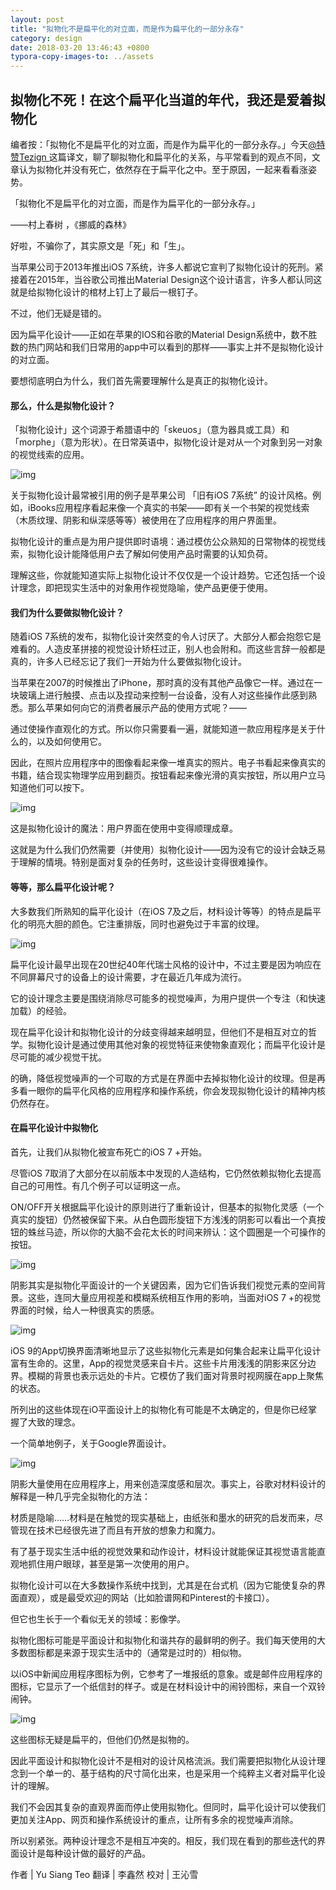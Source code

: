```yaml
---
layout: post
title: "拟物化不是扁平化的对立面，而是作为扁平化的一部分永存"
category: design
date: 2018-03-20 13:46:43 +0800
typora-copy-images-to: ../assets
---
```


## 拟物化不死！在这个扁平化当道的年代，我还是爱着拟物化

编者按：「拟物化不是扁平化的对立面，而是作为扁平化的一部分永存。」今天[@特赞Tezign ](http://weibo.com/u/3704541797) 这篇译文，聊了聊拟物化和扁平化的关系，与平常看到的观点不同，文章认为拟物化并没有死亡，依然存在于扁平化之中。至于原因，一起来看看涨姿势。

「拟物化不是扁平化的对立面，而是作为扁平化的一部分永存。」

——村上春树 ，《挪威的森林》

好啦，不骗你了，其实原文是「死」和「生」。

当苹果公司于2013年推出iOS 7系统，许多人都说它宣判了拟物化设计的死刑。紧接着在2015年，当谷歌公司推出Material Design这个设计语言，许多人都认同这就是给拟物化设计的棺材上钉上了最后一根钉子。

不过，他们无疑是错的。

因为扁平化设计——正如在苹果的IOS和谷歌的Material Design系统中，数不胜数的热门网站和我们日常用的app中可以看到的那样——事实上并不是拟物化设计的对立面。

要想彻底明白为什么，我们首先需要理解什么是真正的拟物化设计。

#### **那么，什么是拟物化设计？** 

「拟物化设计」这个词源于希腊语中的「skeuos」（意为器具或工具）和「morphe」（意为形状）。在日常英语中，拟物化设计是对从一个对象到另一对象的视觉线索的应用。

![img](../assets/5bff77038cc9b579e1089d2a6dc67dab_b.jpg)

关于拟物化设计最常被引用的例子是苹果公司 「旧有iOS 7系统” 的设计风格。例如，iBooks应用程序看起来像一个真实的书架——即有关一个书架的视觉线索（木质纹理、阴影和纵深感等等）被使用在了应用程序的用户界面里。

拟物化设计的重点是为用户提供即时语境：通过模仿公众熟知的日常物体的视觉线索，拟物化设计能降低用户去了解如何使用产品时需要的认知负荷。

理解这些，你就能知道实际上拟物化设计不仅仅是一个设计趋势。它还包括一个设计理念，即把现实生活中的对象用作视觉隐喻，使产品更便于使用。

#### **我们为什么要做拟物化设计？** 

随着iOS 7系统的发布，拟物化设计突然变的令人讨厌了。大部分人都会抱怨它是难看的。人造皮革拼接的视觉设计矫枉过正，别人也会附和。而这些言辞一般都是真的，许多人已经忘记了我们一开始为什么要做拟物化设计。

当苹果在2007的时候推出了iPhone，那时真的没有其他产品像它一样。通过在一块玻璃上进行触摸、点击以及捏动来控制一台设备，没有人对这些操作此感到熟悉。那么苹果如何向它的消费者展示产品的使用方式呢？——

通过使操作直观化的方式。所以你只需要看一遍，就能知道一款应用程序是关于什么的，以及如何使用它。

因此，在照片应用程序中的图像看起来像一堆真实的照片。电子书看起来像真实的书籍，结合现实物理学应用到翻页。按钮看起来像光滑的真实按钮，所以用户立马知道他们可以按下。

![img](../assets/a4f20e6dff1c3f99e4a9aacc81779a58_b.jpg)

这是拟物化设计的魔法：用户界面在使用中变得顺理成章。

这就是为什么我们仍然需要（并使用）拟物化设计——因为没有它的设计会缺乏易于理解的情境。特别是面对复杂的任务时，这些设计变得很难操作。

#### **等等，那么扁平化设计呢？** 

大多数我们所熟知的扁平化设计（在iOS 7及之后，材料设计等等）的特点是扁平化的明亮大胆的颜色。它注重排版，同时也避免过于丰富的纹理。

![img](../assets/547d5e4cccaac9cde49f5a7f57fe0767_b.jpg)

扁平化设计最早出现在20世纪40年代瑞士风格的设计中，不过主要是因为响应在不同屏幕尺寸的设备上的设计需要，才在最近几年成为流行。

它的设计理念主要是围绕消除尽可能多的视觉噪声，为用户提供一个专注（和快速加载）的经验。

现在扁平化设计和拟物化设计的分歧变得越来越明显，但他们不是相互对立的哲学。拟物化设计是通过使用其他对象的视觉特征来使物象直观化；而扁平化设计是尽可能的减少视觉干扰。

的确，降低视觉噪声的一个可取的方式是在界面中去掉拟物化设计的纹理。但是再多看一眼你的扁平化风格的应用程序和操作系统，你会发现拟物化设计的精神内核仍然存在。

#### **在扁平化设计中拟物化** 

首先，让我们从拟物化被宣布死亡的iOS 7 +开始。

尽管iOS 7取消了大部分在以前版本中发现的人造结构，它仍然依赖拟物化去提高自己的可用性。有几个例子可以证明这一点。

ON/OFF开关根据扁平化设计的原则进行了重新设计，但基本的拟物化灵感（一个真实的旋钮）仍然被保留下来。从白色圆形旋钮下方浅浅的阴影可以看出一个真按钮的蛛丝马迹，所以你的大脑不会花太长的时间来辨认：这个圆圈是一个可操作的按钮。

![img](../assets/05fd8da8aa3b14b7d41930dc7427cc24_b.jpg)

阴影其实是拟物化平面设计的一个关键因素，因为它们告诉我们视觉元素的空间背景。这些，连同大量应用视差和模糊系统相互作用的影响，当面对iOS 7 +的视觉界面的时候，给人一种很真实的质感。

![img](../assets/a453b197fa179ff1e79eb8b5ad0147ff_b.jpg)

iOS 9的App切换界面清晰地显示了这些拟物化元素是如何集合起来让扁平化设计富有生命的。这里，App的视觉灵感来自卡片。这些卡片用浅浅的阴影来区分边界。模糊的背景也表示远处的卡片。它模仿了我们面对背景时视网膜在app上聚焦的状态。

所列出的这些体现在iO平面设计上的拟物化有可能是不太确定的，但是你已经掌握了大致的理念。

一个简单地例子，关于Google界面设计。

![img](../assets/4972cdbb45988516f31a37c5250c68ca_b.jpg)

阴影大量使用在应用程序上，用来创造深度感和层次。事实上，谷歌对材料设计的解释是一种几乎完全拟物化的方法：

材质是隐喻……材料是在触觉的现实基础上，由纸张和墨水的研究的启发而来，尽管现在技术已经很先进了而且有开放的想象力和魔力。

有了基于现实生活中纸的视觉效果和动作设计，材料设计就能保证其视觉语言能直观地抓住用户眼球，甚至是第一次使用的用户。

拟物化设计可以在大多数操作系统中找到，尤其是在台式机（因为它能使复杂的界面直观），或是最受欢迎的网站（比如脸谱网和Pinterest的卡接口）。

但它也生长于一个看似无关的领域：影像学。

拟物化图标可能是平面设计和拟物化和谐共存的最鲜明的例子。我们每天使用的大多数图标都是来源于现实生活中的（通常是过时的）相似物。

以iOS中新闻应用程序图标为例，它参考了一堆报纸的意象。或是邮件应用程序的图标，它显示了一个纸信封的样子。或是在材料设计中的闹铃图标，来自一个双铃闹钟。

![img](../assets/c2f97629fa548f395f9b45d87c2b8d6d_b.png)

这些图标无疑是扁平的，但他们仍然是拟物的。

因此平面设计和拟物化设计不是相对的设计风格流派。我们需要把拟物化从设计理念到一个单一的、基于结构的尺寸简化出来，也是采用一个纯粹主义者对扁平化设计的理解。

我们不会因其复杂的直观界面而停止使用拟物化。但同时，扁平化设计可以使我们更加关注App、网页和操作系统设计的重点，让所有多余的视觉噪声消除。

所以别紧张。两种设计理念不是相互冲突的。相反，我们现在看到的那些迭代的界面设计是每种设计做的最好的产品。

作者 | Yu Siang Teo 翻译 | 李鑫然 校对 | 王沁雪